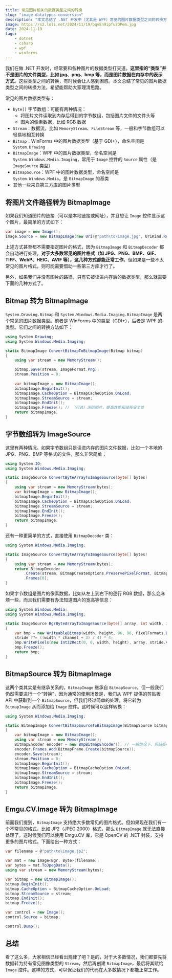 ```yaml
---
title: 常见图片相关的数据类型之间的转换
slug: "image-datatypes-conversion"
description: "本文总结了 .NET 开发中（尤其是 WPF）常见的图片数据类型之间的转换方法，希望能帮助大家理清思路，以及发现规律。"
image: https://s2.loli.net/2024/11/19/bqvEn9ipfu7DPem.jpg
date: 2024-11-19
tags:
    - dotnet
    - csharp
    - wpf
    - winforms
---
```


我们在做 .NET 开发时，经常要和各种图片的数据类型打交道。**这里指的“类型”并不是图片的文件类型，比如 jpg、png、bmp 等，而是图片数据在内存中的表示方式**。这些类型之间的转换，有时候会让人感到困惑。本文总结了常见的图片数据类型之间的转换方法，希望能帮助大家理清思路。

常见的图片数据类型有：

- `byte[]` 字节数组：可能有两种情况：
  - 将图片文件读取到内存后得到的字节数组，包括图片文件的文件头等
  - 图片的像素数据，比如 RGB 数据
- `Stream`：数据流，比如 `MemoryStream`、`FileStream` 等，一般和字节数组可以轻易地相互转换
- `Bitmap`：WinForms 中的图片数据类型（基于 GDI+），命名空间是 `System.Drawing`
- `BitmapImage`：WPF 中的图片数据类型，命名空间是 `System.Windows.Media.Imaging`，常用于 `Image` 控件的 `Source` 属性（是 `ImageSource` 类型）
- `BitmapSource`：WPF 中的图片数据类型，命名空间是 `System.Windows.Media`，是 `BitmapImage` 的基类
- 其他一些来自第三方库的图片类型

## 将图片文件路径转为 BitmapImage

如果我们知道图片的链接（可以是本地链接或网址），并且想让 `Image` 控件显示这个图片，最简单的方式如下：

```csharp
var image = new Image();
image.Source = new BitmapImage(new Uri(@"path\to\image.jpg", UriKind.RelativeOrAbsolute));
```

上述方式甚至都不需要指定图片的格式，因为 `BitmapImage` 和 `BitmapDecoder` 都会自动进行处理。**对于大多数常见的图片格式（如 JPG、PNG、BMP、GIF、TIFF、WebP、HEIC、AVIF 等），这几种方式都能正常工作**。但如果是一些不太常见的图片格式，则可能需要借助一些第三方库才行了。

另外，如果我们并没有图片的路径，只有它被读进内存后的数据类型，那么就需要下面的几种方式了。

## Bitmap 转为 BitmapImage

`System.Drawing.Bitmap` 和 `System.Windows.Media.Imaging.BitmapImage` 是两个常见的图片数据类型。前者是 WinForms 中的类型（GDI+），后者是 WPF 的类型。它们之间的转换方法如下：

```csharp
using System.Drawing;
using System.Windows.Media.Imaging;

static BitmapImage ConvertBitmapToBitmapImage(Bitmap bitmap)
{
    using var stream = new MemoryStream();

    bitmap.Save(stream, ImageFormat.Png);
    stream.Position = 0;
    
    var bitmapImage = new BitmapImage();
    bitmapImage.BeginInit();
    bitmapImage.CacheOption = BitmapCacheOption.OnLoad;
    bitmapImage.StreamSource = stream;
    bitmapImage.EndInit();
    bitmapImage.Freeze(); // （可选）冻结图片，提高性能和线程安全性
    return bitmapImage;
}
```

## 字节数组转为 ImageSource

这里有两种情况。如果字节数组只是读进内存的图片文件数据，比如一个本地的 JPG、PNG、BMP 等格式的文件，那么非常简单：

```csharp
using System.IO;
using System.Windows.Media.Imaging;

static ImageSource ConvertByteArrayToImageSource(byte[] bytes)
{
    using var stream = new MemoryStream(bytes);
    var bitmapImage = new BitmapImage();
    bitmapImage.BeginInit();
    bitmapImage.CacheOption = BitmapCacheOption.OnLoad;
    bitmapImage.StreamSource = stream;
    bitmapImage.EndInit();
    bitmapImage.Freeze();
    return bitmapImage;
}
```

还有一种更简单的方式，直接使用 `BitmapDecoder` 类：

```csharp
using System.Windows.Media.Imaging;

static ImageSource ConvertByteArrayToImageSource(byte[] bytes)
{
    using var stream = new MemoryStream(bytes);
    return BitmapDecoder
        .Create(stream, BitmapCreateOptions.PreservePixelFormat, BitmapCacheOption.OnLoad)
        .Frames[0];
}
```

如果字节数组是图片的像素数据，比如从左上到右下的逐行 RGB 数据，那么会麻烦一些，而且我们需要有办法知道图片的宽高等信息：

```csharp
using System.Windows.Media;
using System.Windows.Media.Imaging;

static ImageSource BgrByteArrayToImageSource(byte[] array, int width, int height, int channel = 3, int? stride = null)
{
    var bmp = new WriteableBitmap(width, height, 96, 96, PixelFormats.Bgr24, null);
    stride ??= ((width * channel + 3) / 4) * 4;
    bmp.WritePixels(new Int32Rect(0, 0, width, height), array, stride.Value, 0);
    bmp.Freeze();
    return bmp;
}
```

## BitmapSource 转为 BitmapImage

这两个类其实是有继承关系的，`BitmapImage` 继承自 `BitmapSource`。但一般我们仍然需要进行一个“转换”，因为通常的使用场景是，我们从 WPF 提供的剪贴板 API 中获取到一个 `BitmapSource`，但我们经过简单的处理，将它转为 `BitmapImage` 从而添加给 `Image` 控件。这时候可以这样转换：

```csharp
using System.Windows.Media.Imaging;

static BitmapImage ConvertBitmapSourceToBitmapImage(BitmapSource bitmapSource)
{
    var bitmapImage = new BitmapImage();
    using var stream = new MemoryStream();
    BitmapEncoder encoder = new BmpBitmapEncoder(); // 一般情况下，剪贴板中的图片数据是 BMP 格式的，而非 PNG 格式
    encoder.Frames.Add(BitmapFrame.Create(bitmapSource));
    encoder.Save(stream);
    stream.Position = 0;
    bitmapImage.BeginInit();
    bitmapImage.CacheOption = BitmapCacheOption.OnLoad;
    bitmapImage.StreamSource = stream;
    bitmapImage.EndInit();
    bitmapImage.Freeze();
    return bitmapImage;
}
```

## Emgu.CV.Image 转为 BitmapImage

前面我们提到，`BitmapImage` 支持绝大多数常见的图片格式。但如果现在我们有一个不常见的格式，比如 JP2（JPEG 2000）格式，那么 `BitmapImage` 就无法直接处理了。这时候我们可以使用 Emgu.CV 库，它是 OpenCV 的 .NET 封装，支持更多的图片格式。下面给出一种方式：

```csharp
var filename = @"path\to\image.jp2";

var mat = new Image<Bgr, Byte>(filename);
var bytes = mat.ToJpegData();
using var stream = new MemoryStream(bytes);

var bitmap = new BitmapImage();
bitmap.BeginInit();
bitmap.CacheOption = BitmapCacheOption.OnLoad;
bitmap.StreamSource = stream;
bitmap.EndInit();
bitmap.Freeze();

var control = new Image();
control.Source = bitmap;

control.Dump();
```

## 总结

看了这么多，大家相信已经看出规律了吧？是的，对于大多数情况，我们都要先将数据转为持有常见图像类型的 `Stream`，然后再创建 `BitmapImage`，最后将其赋给 `Image` 控件。这样的方式，可以保证我们的代码在大多数情况下都能正常工作。
